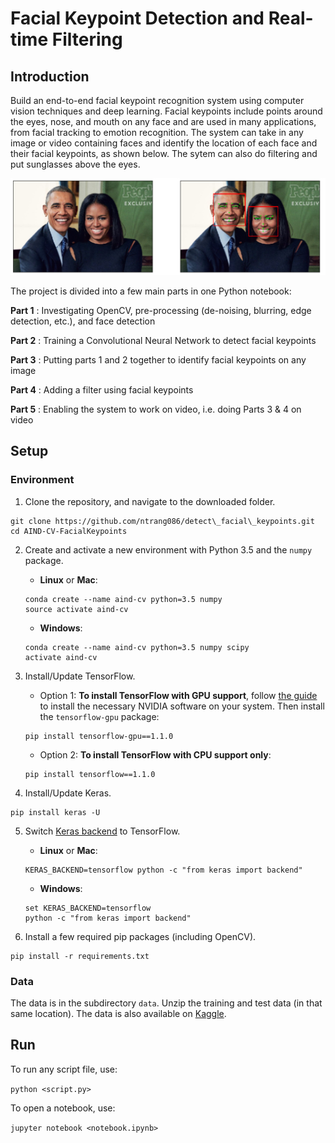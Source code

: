 [//]: # (Image References)

[image1]: ./images/obamas_with_keypoints.png "Facial Keypoint Detection"

# Facial Keypoint Detection and Real-time Filtering

## Introduction

Build an end-to-end facial keypoint recognition system using computer vision techniques and deep learning. Facial keypoints include points around the eyes, nose, and mouth on any face and are used in many applications, from facial tracking to emotion recognition. The system can take in any image or video containing faces and identify the location of each face and their facial keypoints, as shown below. The sytem can also do filtering and put sunglasses above the eyes. 

![Facial Keypoint Detection][image1]

The project is divided into a few main parts in one Python notebook:

__Part 1__ : Investigating OpenCV, pre-processing (de-noising, blurring, edge detection, etc.), and face detection

__Part 2__ : Training a Convolutional Neural Network to detect facial keypoints

__Part 3__ : Putting parts 1 and 2 together to identify facial keypoints on any image

__Part 4__ : Adding a filter using facial keypoints

__Part 5__ : Enabling the system to work on video, i.e. doing Parts 3 & 4 on video


## Setup

### Environment

1. Clone the repository, and navigate to the downloaded folder.

```
git clone https://github.com/ntrang086/detect\_facial\_keypoints.git
cd AIND-CV-FacialKeypoints
```

2. Create and activate a new environment with Python 3.5 and the `numpy` package.

	- __Linux__ or __Mac__: 
	```
	conda create --name aind-cv python=3.5 numpy
	source activate aind-cv
	```
	- __Windows__: 
	```
	conda create --name aind-cv python=3.5 numpy scipy
	activate aind-cv
	```

3. Install/Update TensorFlow.

	- Option 1: __To install TensorFlow with GPU support__, follow [the guide](https://www.tensorflow.org/install/) to install the necessary NVIDIA software on your system. Then install the `tensorflow-gpu` package:
	```
	pip install tensorflow-gpu==1.1.0
	```
	- Option 2: __To install TensorFlow with CPU support only__:
	```
	pip install tensorflow==1.1.0
	```

4. Install/Update Keras.

```
pip install keras -U
```

5. Switch [Keras backend](https://keras.io/backend/) to TensorFlow.

	- __Linux__ or __Mac__: 
	```
	KERAS_BACKEND=tensorflow python -c "from keras import backend"
	```
	- __Windows__: 
	```
	set KERAS_BACKEND=tensorflow
	python -c "from keras import backend"
	```

6. Install a few required pip packages (including OpenCV).

```
pip install -r requirements.txt
```

### Data
The data is in the subdirectory `data`. Unzip the training and test data (in that same location). The data is also available on [Kaggle](https://www.kaggle.com/c/facial-keypoints-detection/data).

## Run

To run any script file, use:

`python <script.py>`

To open a notebook, use:

`jupyter notebook <notebook.ipynb>`


